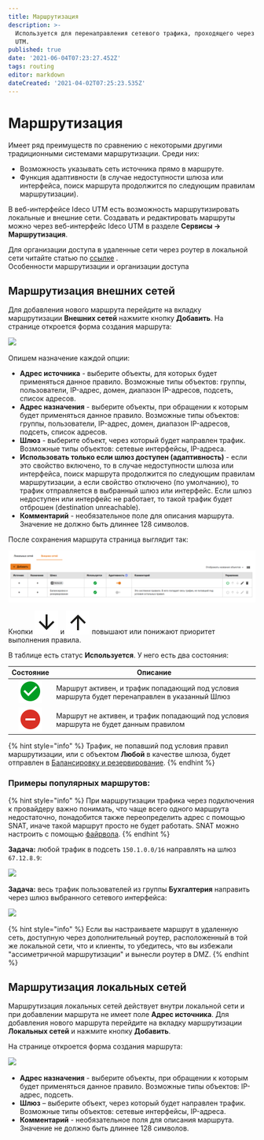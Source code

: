 ```yaml
---
title: Маршрутизация
description: >-
  Используется для перенаправления сетевого трафика, проходящего через Ideco
  UTM.
published: true
date: '2021-06-04T07:23:27.452Z'
tags: routing
editor: markdown
dateCreated: '2021-04-02T07:25:23.535Z'
---
```


# Маршрутизация

Имеет ряд преимуществ по сравнению с некоторыми другими традиционными системами маршрутизации. Среди них:

* Возможность указывать сеть источника прямо в маршруте.
* Функция адаптивности (в случае недоступности шлюза или интерфейса, поиск маршрута продолжится по следующим правилам маршрутизации).

В веб-интерфейсе Ideco UTM есть возможность маршрутизировать локальные и внешние сети. Создавать и редактировать маршруты можно через веб-интерфейс Ideco UTM в разделе **Сервисы -> Маршрутизация**.

Для организации доступа в удаленные сети через роутер в локальной сети читайте статью по [ссылке](../users/authorization/vpn-connection/features.md) .\
Особенности маршрутизации и организации доступа

## Маршрутизация внешних сетей

Для добавления нового маршрута перейдите на вкладку маршрутизации **Внешних сетей** нажмите кнопку **Добавить**. На странице откроется форма создания маршрута:

![](../../.gitbook/assets/route\_out\_net.png)

Опишем назначение каждой опции:

* **Адрес источника** - выберите объекты, для которых будет применяться данное правило. Возможные типы объектов: группы, пользователи, IP-адрес, домен, диапазон IP-адресов, подсеть, список адресов.
* **Адрес назначения** - выберите объекты, при обращении к которым будет применяться данное правило. Возможные типы объектов: группы, пользователи, IP-адрес, домен, диапазон IP-адресов, подсеть, список адресов.
* **Шлюз** - выберите объект, через который будет направлен трафик. Возможные типы объектов: сетевые интерфейсы, IP-адреса.
* **Использовать только если шлюз доступен (адаптивность)** - если это свойство включено, то в случае недоступности шлюза или интерфейса, поиск маршрута продолжится по следующим правилам маршрутизации, а если свойство отключено (по умолчанию), то трафик отправляется в выбранный шлюз или интерфейс. Если шлюз недоступен или интерфейс не работает, то такой трафик будет отброшен (destination unreachable).
* **Комментарий** - необязательное поле для описания маршрута. Значение не должно быть длиннее 128 символов.

После сохранения маршрута страница выглядит так:

![](../../.gitbook/assets/routing-outside.png)

Кнопки ![](../../.gitbook/assets/mdiarrowdown.svg) и ![](../../.gitbook/assets/mdiarrowup.svg) повышают или понижают приоритет выполнения правила.

В таблице есть статус **Используется**. У него есть два состояния:

|                                     Состояние                                     | Описание                                                                                       |
| :-------------------------------------------------------------------------------: | ---------------------------------------------------------------------------------------------- |
| ![mdicheckboxmarkedcircle.svg](../../.gitbook/assets/mdicheckboxmarkedcircle.svg) | Маршрут активен, и трафик попадающий под условия маршрута будет перенаправлен в указанный Шлюз |
|                   ![frame.svg](../../.gitbook/assets/frame.svg)                   | Маршрут не активен, и трафик попадающий под условия маршрута не будет данным правилом          |

{% hint style="info" %}
Трафик, не попавший под условия правил маршрутизации, или с объектом **Любой** в качестве шлюза, будет отправлен в [Балансировку и резервирование](../connection-to-provider/multiple-simultaneous-connections.md).
{% endhint %}

### Примеры популярных маршрутов:

{% hint style="info" %}
При маршрутизации трафика через подключения к провайдеру важно понимать, что чаще всего одного маршрута недостаточно, понадобится также переопределить адрес с помощью SNAT, иначе такой маршрут просто не будет работать. SNAT можно настроить с помощью [файрвола](../access-rules/firewall.md).
{% endhint %}

**Задача:** любой трафик в подсеть `150.1.0.0/16` направлять на шлюз `67.12.8.9`:

![](../../.gitbook/assets/route\_123.png)

**Задача:** весь трафик пользователей из группы **Бухгалтерия** направить через шлюз выбранного сетевого интерфейса:

![](../../.gitbook/assets/route\_12345.png)

{% hint style="info" %}
Если вы настраиваете маршрут в удаленную сеть, доступную через дополнительный роутер, расположенный в той же локальной сети, что и клиенты, то убедитесь, что вы избежали "ассиметричной маршрутизации" и вынесли роутер в DMZ.
{% endhint %}

## Маршрутизация локальных сетей

Маршрутизация локальных сетей действует внутри локальной сети и при добавлении маршрута не имеет поле **Адрес источника**. Для добавления нового маршрута перейдите на вкладку маршрутизации **Локальных сетей** и нажмите кнопку **Добавить**.

На странице откроется форма создания маршрута:

![](../../.gitbook/assets/route\_local.png)

* **Адрес назначения** - выберите объекты, при обращении к которым будет применяться данное правило. Возможные типы объектов: IP-адрес, подсеть.
* **Шлюз** – выберите объект, через который будет направлен трафик. Возможные типы объектов: сетевые интерфейсы, IP-адреса.
* **Комментарий** - необязательное поля для описания маршрута. Значение не должно быть длиннее 128 символов.
